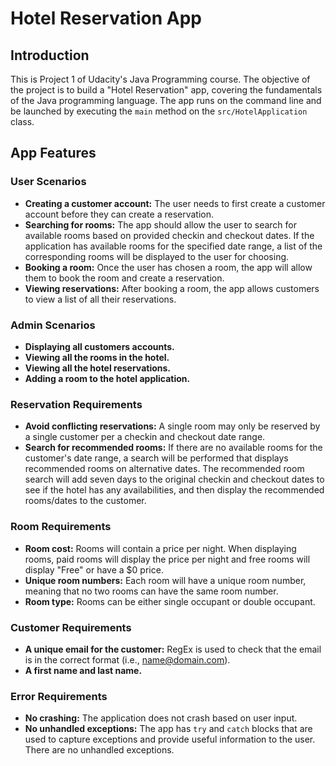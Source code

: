 # Hotel Reservation App

## Introduction
This is Project 1 of Udacity's Java Programming course. The objective of the project is to build a "Hotel Reservation" app, covering the fundamentals of the Java programming language. The app runs on the command line and be launched by executing the `main` method on the `src/HotelApplication` class.

## App Features

### User Scenarios
- **Creating a customer account:** The user needs to first create a customer account before they can create a reservation.
- **Searching for rooms:** The app should allow the user to search for available rooms based on provided checkin and checkout dates. If the application has available rooms for the specified date range, a list of the corresponding rooms will be displayed to the user for choosing.
- **Booking a room:** Once the user has chosen a room, the app will allow them to book the room and create a reservation.
- **Viewing reservations:** After booking a room, the app allows customers to view a list of all their reservations.

### Admin Scenarios
- **Displaying all customers accounts.**
- **Viewing all the rooms in the hotel.**
- **Viewing all the hotel reservations.**
- **Adding a room to the hotel application.**

### Reservation Requirements
- **Avoid conflicting reservations:** A single room may only be reserved by a single customer per a checkin and checkout date range.
- **Search for recommended rooms:** If there are no available rooms for the customer's date range, a search will be performed that displays recommended rooms on alternative dates. The recommended room search will add seven days to the original checkin and checkout dates to see if the hotel has any availabilities, and then display the recommended rooms/dates to the customer.

### Room Requirements
- **Room cost:** Rooms will contain a price per night. When displaying rooms, paid rooms will display the price per night and free rooms will display "Free" or have a $0 price.
- **Unique room numbers:** Each room will have a unique room number, meaning that no two rooms can have the same room number.
- **Room type:** Rooms can be either single occupant or double occupant.

### Customer Requirements
- **A unique email for the customer:** RegEx is used to check that the email is in the correct format (i.e., name@domain.com).
- **A first name and last name.**

### Error Requirements
- **No crashing:** The application does not crash based on user input.
- **No unhandled exceptions:** The app has `try` and `catch` blocks that are used to capture exceptions and provide useful information to the user. There are no unhandled exceptions.
